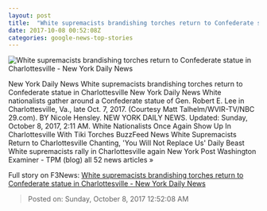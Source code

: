 ```yaml
---
layout: post
title:  "White supremacists brandishing torches return to Confederate statue in Charlottesville - New York Daily News"
date: 2017-10-08 00:52:08Z
categories: google-news-top-stories
---
```


![White supremacists brandishing torches return to Confederate statue in Charlottesville - New York Daily News](http://assets.nydailynews.com/polopoly_fs/1.3548324.1507422842!/img/httpImage/image.jpg_gen/derivatives/landscape_1200/charlottesville8n-1-web.jpg)

New York Daily News White supremacists brandishing torches return to Confederate statue in Charlottesville New York Daily News White nationalists gather around a Confederate statue of Gen. Robert E. Lee in Charlottesville, Va., late Oct. 7, 2017. (Courtesy Matt Talhelm/WVIR-TV/NBC 29.com). BY Nicole Hensley. NEW YORK DAILY NEWS. Updated: Sunday, October 8, 2017, 2:11 AM. White Nationalists Once Again Show Up In Charlottesville With Tiki Torches BuzzFeed News White Supremacists Return to Charlottesville Chanting, 'You Will Not Replace Us' Daily Beast White supremacists rally in Charlottesville again New York Post Washington Examiner - TPM (blog) all 52 news articles »


Full story on F3News: [White supremacists brandishing torches return to Confederate statue in Charlottesville - New York Daily News](http://www.f3nws.com/n/fjztbF)

> Posted on: Sunday, October 8, 2017 12:52:08 AM

